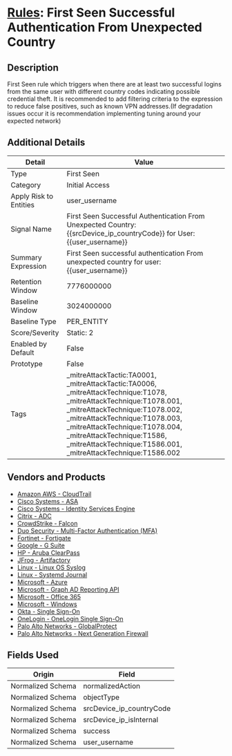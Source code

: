 # [Rules](README.md): First Seen Successful Authentication From Unexpected Country

## Description
First Seen rule which triggers when there are at least two successful logins from the same user with different country codes indicating possible credential theft. It is recommended to add filtering criteria to the expression to reduce false positives, such as known VPN addresses.(If degradation issues occur it is recommendation implementing tuning around your expected network)

## Additional Details
|Detail|Value|
|----|----|
|Type|First Seen|
|Category|Initial Access|
|Apply Risk to Entities|user_username|
|Signal Name|First Seen Successful Authentication From Unexpected Country: {{srcDevice_ip_countryCode}} for User: {{user_username}}|
|Summary Expression|First Seen successful authentication From unexpected country for user: {{user_username}}|
|Retention Window|7776000000|
|Baseline Window|3024000000|
|Baseline Type|PER_ENTITY|
|Score/Severity|Static: 2|
|Enabled by Default|False|
|Prototype|False|
|Tags|_mitreAttackTactic:TA0001, _mitreAttackTactic:TA0006, _mitreAttackTechnique:T1078, _mitreAttackTechnique:T1078.001, _mitreAttackTechnique:T1078.002, _mitreAttackTechnique:T1078.003, _mitreAttackTechnique:T1078.004, _mitreAttackTechnique:T1586, _mitreAttackTechnique:T1586.001, _mitreAttackTechnique:T1586.002|
## Vendors and Products
- [Amazon AWS - CloudTrail](../products/033624b0-218e-4dcb-b93f-0f1fb1806c56.md)
- [Cisco Systems - ASA](../products/be4f7473-fe69-4311-8859-3561900060bf.md)
- [Cisco Systems - Identity Services Engine](../products/153794da-09e8-48fe-b511-1306fbb94d07.md)
- [Citrix - ADC](../products/d3606245-76d3-4173-a2fe-832c0e71b0f9.md)
- [CrowdStrike - Falcon](../products/840c72e0-4e47-41e7-9b93-31f55d12f07d.md)
- [Duo Security - Multi-Factor Authentication (MFA)](../products/acb7e80e-2b66-496c-ba2e-1e7c3933a98e.md)
- [Fortinet - Fortigate](../products/c57e2c85-4fc1-4fb7-8fa1-dbc5235231ad.md)
- [Google - G Suite](../products/e73cd65a-7a4b-4ce9-9d73-e5d9c824c214.md)
- [HP - Aruba ClearPass](../products/12aba181-2b31-472c-a685-2be492f4778d.md)
- [JFrog - Artifactory](../products/abe4975e-de65-4f82-8b35-e6ce392e165c.md)
- [Linux - Linux OS Syslog](../products/0e20c932-d992-4bd4-b276-c15119ca5c0b.md)
- [Linux - Systemd Journal](../products/5be5af82-c248-4c4c-a485-0571025f242c.md)
- [Microsoft - Azure](../products/a1225af5-e778-4068-a9a2-47da93d1ff24.md)
- [Microsoft - Graph AD Reporting API](../products/fe5a3e8b-8b6e-44c7-92a8-adfb20df5c75.md)
- [Microsoft - Office 365](../products/d3ed003d-5ddd-4c7a-bea5-63eae6311833.md)
- [Microsoft - Windows](../products/1ff7546c-cb36-4a24-87f7-89d2cecc5761.md)
- [Okta - Single Sign-On](../products/51278354-d6b5-4c8e-a8fd-8197df334e67.md)
- [OneLogin - OneLogin Single Sign-On](../products/e43ba0e4-1e3f-40c6-8bca-cb06a656a40b.md)
- [Palo Alto Networks - GlobalProtect](../products/b0fe0dde-4e19-4712-957b-1ea7418c132e.md)
- [Palo Alto Networks - Next Generation Firewall](../products/46f5fa2c-1a62-4692-82ad-ed87800a0adb.md)


## Fields Used

|Origin|Field|
|----|----|
|Normalized Schema|normalizedAction|
|Normalized Schema|objectType|
|Normalized Schema|srcDevice_ip_countryCode|
|Normalized Schema|srcDevice_ip_isInternal|
|Normalized Schema|success|
|Normalized Schema|user_username|


